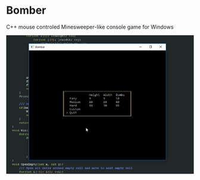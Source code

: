 # Bomber

C++ mouse controled Minesweeper-like console game for Windows

![Bomber Gameplay](https://raw.githubusercontent.com/igorvasiljevic/Bomber/master/Bomber.gif)
